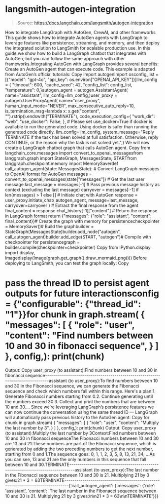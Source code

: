 # langsmith-autogen-integration

> Source: https://docs.langchain.com/langsmith/autogen-integration

How to integrate LangGraph with AutoGen, CrewAI, and other frameworks
This guide shows how to integrate AutoGen agents with LangGraph to leverage features like persistence, streaming, and memory, and then deploy the integrated solution to LangSmith for scalable production use. In this guide we show how to build a LangGraph chatbot that integrates with AutoGen, but you can follow the same approach with other frameworks.Integrating AutoGen with LangGraph provides several benefits:
Create an AutoGen agent that can execute code. This example is adapted from AutoGen’s official tutorials:
Copy
import autogenimport osconfig_list = [{"model": "gpt-4o", "api_key": os.environ["OPENAI_API_KEY"]}]llm_config = { "timeout": 600, "cache_seed": 42, "config_list": config_list, "temperature": 0,}autogen_agent = autogen.AssistantAgent( name="assistant", llm_config=llm_config,)user_proxy = autogen.UserProxyAgent( name="user_proxy", human_input_mode="NEVER", max_consecutive_auto_reply=10, is_termination_msg=lambda x: x.get("content", "").rstrip().endswith("TERMINATE"), code_execution_config={ "work_dir": "web", "use_docker": False, }, # Please set use_docker=True if docker is available to run the generated code. Using docker is safer than running the generated code directly. llm_config=llm_config, system_message="Reply TERMINATE if the task has been solved at full satisfaction. Otherwise, reply CONTINUE, or the reason why the task is not solved yet.",)
We will now create a LangGraph chatbot graph that calls AutoGen agent.
Copy
from langchain_core.messages import convert_to_openai_messagesfrom langgraph.graph import StateGraph, MessagesState, STARTfrom langgraph.checkpoint.memory import MemorySaverdef call_autogen_agent(state: MessagesState): # Convert LangGraph messages to OpenAI format for AutoGen messages = convert_to_openai_messages(state["messages"]) # Get the last user message last_message = messages[-1] # Pass previous message history as context (excluding the last message) carryover = messages[:-1] if len(messages) > 1 else [] # Initiate chat with AutoGen response = user_proxy.initiate_chat( autogen_agent, message=last_message, carryover=carryover ) # Extract the final response from the agent final_content = response.chat_history[-1]["content"] # Return the response in LangGraph format return {"messages": {"role": "assistant", "content": final_content}}# Create the graph with memory for persistencecheckpointer = MemorySaver()# Build the graphbuilder = StateGraph(MessagesState)builder.add_node("autogen", call_autogen_agent)builder.add_edge(START, "autogen")# Compile with checkpointer for persistencegraph = builder.compile(checkpointer=checkpointer)
Copy
from IPython.display import display, Imagedisplay(Image(graph.get_graph().draw_mermaid_png()))
Before deploying to LangSmith, you can test the graph locally:
Copy
# pass the thread ID to persist agent outputs for future interactionsconfig = {"configurable": {"thread_id": "1"}}for chunk in graph.stream( { "messages": [ { "role": "user", "content": "Find numbers between 10 and 30 in fibonacci sequence", } ] }, config,): print(chunk)
Output:
Copy
user_proxy (to assistant):Find numbers between 10 and 30 in fibonacci sequence--------------------------------------------------------------------------------assistant (to user_proxy):To find numbers between 10 and 30 in the Fibonacci sequence, we can generate the Fibonacci sequence and check which numbers fall within this range. Here's a plan:1. Generate Fibonacci numbers starting from 0.2. Continue generating until the numbers exceed 30.3. Collect and print the numbers that are between 10 and 30....
Since we’re leveraging LangGraph’s persistence features we can now continue the conversation using the same thread ID — LangGraph will automatically pass previous history to the AutoGen agent:
Copy
for chunk in graph.stream( { "messages": [ { "role": "user", "content": "Multiply the last number by 3", } ] }, config,): print(chunk)
Output:
Copy
user_proxy (to assistant):Multiply the last number by 3Context:Find numbers between 10 and 30 in fibonacci sequenceThe Fibonacci numbers between 10 and 30 are 13 and 21.These numbers are part of the Fibonacci sequence, which is generated by adding the two preceding numbers to get the next number, starting from 0 and 1.The sequence goes: 0, 1, 1, 2, 3, 5, 8, 13, 21, 34, ...As you can see, 13 and 21 are the only numbers in this sequence that fall between 10 and 30.TERMINATE--------------------------------------------------------------------------------assistant (to user_proxy):The last number in the Fibonacci sequence between 10 and 30 is 21. Multiplying 21 by 3 gives:21 * 3 = 63TERMINATE--------------------------------------------------------------------------------{'call_autogen_agent': {'messages': {'role': 'assistant', 'content': 'The last number in the Fibonacci sequence between 10 and 30 is 21. Multiplying 21 by 3 gives:\n\n21 * 3 = 63\n\nTERMINATE'}}}